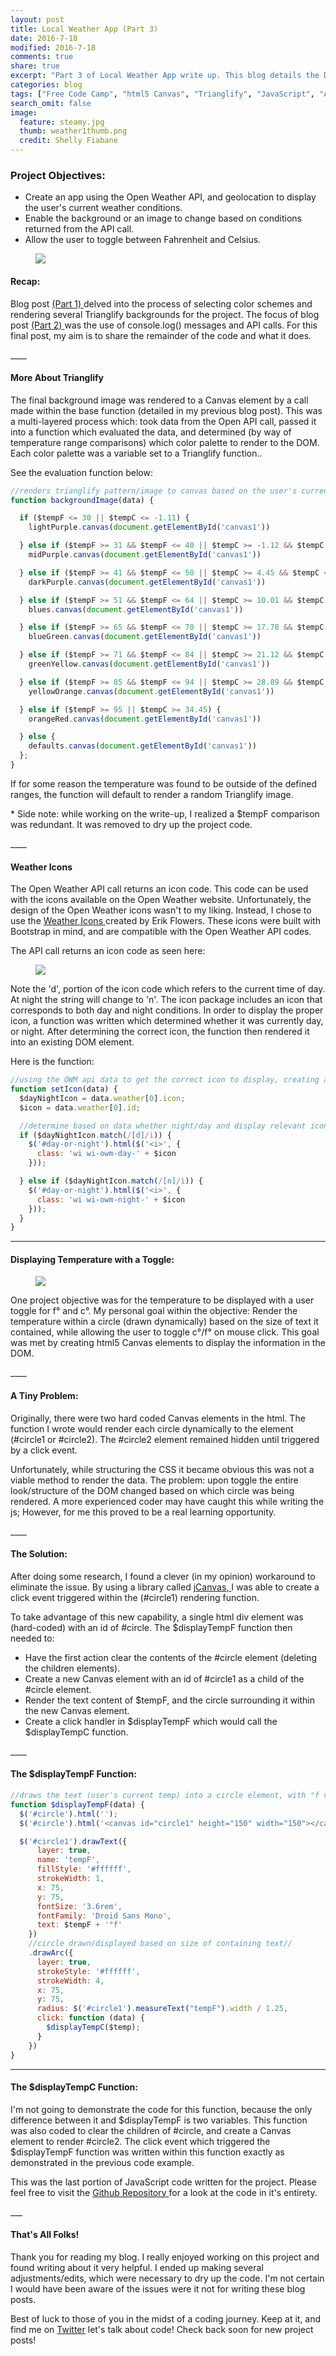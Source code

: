 ```yaml
---
layout: post
title: Local Weather App (Part 3)
date: 2016-7-18
modified: 2016-7-18
comments: true
share: true
excerpt: "Part 3 of Local Weather App write up. This blog details the DOM manipulation and html5 Canvas elements."
categories: blog
tags: ["Free Code Camp", "html5 Canvas", "Trianglify", "JavaScript", "API"]
search_omit: false
image:
  feature: steamy.jpg
  thumb: weather1thumb.png
  credit: Shelly Fiabane
---
```

### Project Objectives:
  * Create an app using the Open Weather API, and geolocation to display the user's current weather conditions.
  * Enable the background or an image to change based on conditions returned from the API call.
  * Allow the user to toggle between Fahrenheit and Celsius.

  <figure>
  <a href="http://www.recklessmoxie.com/Weather-App/"><img src="/images/weather2thumb.png">
  </a>
  </figure>

#### Recap:

  <p>Blog post <a href="/blog/Local-Weather-App/"> (Part 1) </a> delved into the process of selecting color schemes and rendering several Trianglify backgrounds for the project. The focus of blog post <a href="/blog/weather-app-pt-2/"> (Part 2) </a> was the use of console.log() messages and API calls. For this final post, my aim is to share the remainder of the code and what it does.</p>
____

#### More About Trianglify

<p> The final background image was rendered to a Canvas element by a call made within the base function (detailed in my previous blog post). This was a multi-layered process which: took data from the Open API call, passed it into a function which evaluated the data, and determined (by way of temperature range comparisons) which color palette to render to the DOM. Each color palette was a variable set to a Trianglify function.. </p>

<p>See the evaluation function below: </p>

```javascript
//renders trianglify pattern/image to canvas based on the user's current temp range//
function backgroundImage(data) {

  if ($tempF <= 30 || $tempC <= -1.11) {
    lightPurple.canvas(document.getElementById('canvas1'))

  } else if ($tempF >= 31 && $tempF <= 40 || $tempC >= -1.12 && $tempC <= 4.44) {
    midPurple.canvas(document.getElementById('canvas1'))

  } else if ($tempF >= 41 && $tempF <= 50 || $tempC >= 4.45 && $tempC <= 10) {
    darkPurple.canvas(document.getElementById('canvas1'))

  } else if ($tempF >= 51 && $tempF <= 64 || $tempC >= 10.01 && $tempC <= 17.77) {
    blues.canvas(document.getElementById('canvas1'))

  } else if ($tempF >= 65 && $tempF <= 70 || $tempC >= 17.78 && $tempC <= 21.11) {
    blueGreen.canvas(document.getElementById('canvas1'))

  } else if ($tempF >= 71 && $tempF <= 84 || $tempC >= 21.12 && $tempC <= 28.88) {
    greenYellow.canvas(document.getElementById('canvas1'))

  } else if ($tempF >= 85 && $tempF <= 94 || $tempC >= 28.89 && $tempC <= 34.44) {
    yellowOrange.canvas(document.getElementById('canvas1'))

  } else if ($tempF >= 95 || $tempC >= 34.45) {
    orangeRed.canvas(document.getElementById('canvas1'))

  } else {
    defaults.canvas(document.getElementById('canvas1'))
  };
}
```

<p>If for some reason the temperature was found to be outside of the defined ranges, the function will default to render a random Trianglify image.</p>

<p>* Side note: while working on the write-up, I realized a $tempF comparison was redundant. It was removed to dry up the project code.</p>
____

#### Weather Icons

<p> The Open Weather API call returns an icon code. This code can be used with the icons available on the Open Weather website. Unfortunately, the design of the Open Weather icons wasn't to my liking. Instead, I chose to use the <a href="https://erikflowers.github.io/weather-icons/"> Weather Icons </a> created by Erik Flowers. These icons were built with Bootstrap in mind, and are compatible with the Open Weather API codes.</p>

<P> The API call returns an icon code as seen here:</p>

<p>
<figure>
<a href="/images/icon-code.png">
<img src="/images/icon-code.png">
</a>
</figure>
</p>

<p> Note the 'd', portion of the icon code which refers to the current time of day. At night the string will change to 'n'. The icon package includes an icon that corresponds to both day and night conditions. In order to display the proper icon, a function was written which determined whether it was currently day, or night. After determining the correct icon, the function then rendered it into an existing DOM element.</p>

<p> Here is the function:</p>

```javascript
//using the OWM api data to get the correct icon to display, creating a new class and adding it to the DOM//
function setIcon(data) {
  $dayNightIcon = data.weather[0].icon;
  $icon = data.weather[0].id;

  //determine based on data whether night/day and display relevant icon//
  if ($dayNightIcon.match(/[d]/i)) {
    $('#day-or-night').html($('<i>', {
      class: 'wi wi-owm-day-' + $icon
    }));

  } else if ($dayNightIcon.match(/[n]/i)) {
    $('#day-or-night').html($('<i>', {
      class: 'wi wi-owm-night-' + $icon
    }));
  }
}
```
____

#### Displaying Temperature with a Toggle:

<p>
<figure class="pull-right">
<a href="/images/temp-circle.png">
<img src="/images/temp-circle.png">
</a>
</figure>
</p>

<p> One project objective was for the temperature to be displayed with a user toggle for f° and c°. My personal goal within the objective: Render the temperature within a circle (drawn dynamically) based on the size of text it contained, while allowing the user to toggle c°/f° on mouse click. This goal was met by creating html5 Canvas elements to display the information in the DOM.</p>
____



#### A Tiny Problem:

<p> Originally, there were two hard coded Canvas elements in the html. The function I wrote would render each circle dynamically to the element (#circle1 or #circle2). The #circle2 element remained hidden until triggered by a click event.</p>

<p> Unfortunately, while structuring the CSS it became obvious this was not a viable method to render the data. The problem: upon toggle the entire look/structure of the DOM changed based on which circle was being rendered. A more experienced coder may have caught this while writing the js; However, for me this proved to be a real learning opportunity.</p>
____

#### The Solution:

<p>After doing some research, I found a clever (in my opinion) workaround to eliminate the issue. By using a library called <a href="http://projects.calebevans.me/jcanvas/docs/introduction/"> jCanvas, </a> I was able to create a click event triggered within the (#circle1) rendering function.</p>

<p> To take advantage of this new capability, a single html div element was (hard-coded) with an id of #circle. The $displayTempF function then needed to:</p>
<ul>
<li>Have the first action clear the contents of the #circle element (deleting the children elements).
</li>
<li>Create a new Canvas element with an id of #circle1 as a child of the #circle element.
</li>
<li>Render the text content of $tempF, and the circle surrounding it within the new Canvas element.
</li>
<li>Create a click handler in $displayTempF which would call the $displayTempC function.
</li>
</ul>
____


#### The $displayTempF Function:

```javascript
//draws the text (user's current temp) into a circle element, with °f visible until click event//
function $displayTempF(data) {
  $('#circle').html('');
  $('#circle').html('<canvas id="circle1" height="150" width="150"></canvas>');

  $('#circle1').drawText({
      layer: true,
      name: 'tempF',
      fillStyle: '#ffffff',
      strokeWidth: 1,
      x: 75,
      y: 75,
      fontSize: '3.6rem',
      fontFamily: 'Droid Sans Mono',
      text: $tempF + '°f'
    })
    //circle drawn/displayed based on size of containing text//
    .drawArc({
      layer: true,
      strokeStyle: '#ffffff',
      strokeWidth: 4,
      x: 75,
      y: 75,
      radius: $('#circle1').measureText("tempF").width / 1.25,
      click: function (data) {
        $displayTempC($temp);
      }
    })
}
```
____

#### The $displayTempC Function:

<p> I'm not going to demonstrate the code for this function, because the only difference between it and $displayTempF is two variables. This function was also coded to clear the children of #circle, and create a Canvas element to render #circle2. The click event which triggered the $displayTempF function was written within this function exactly as demonstrated in the previous code example.</p>

<p> This was the last portion of JavaScript code written for the project. Please feel free to visit the <a href="https://github.com/recklessmoxie/Weather-App"> Github Repository </a> for a look at the code in it's entirety.</p>
___

#### That's All Folks!

<p> Thank you for reading my blog. I really enjoyed working on this project and found writing about it very helpful. I ended up making several adjustments/edits, which were necessary to dry up the code. I'm not certain I would have been aware of the issues were it not for writing these blog posts.</p>

<p> Best of luck to those of you in the midst of a coding journey. Keep at it, and find me on <a href="https://twitter.com/RecklessMoxie">Twitter</a> let's talk about code!
Check back soon for new project posts!</p>
